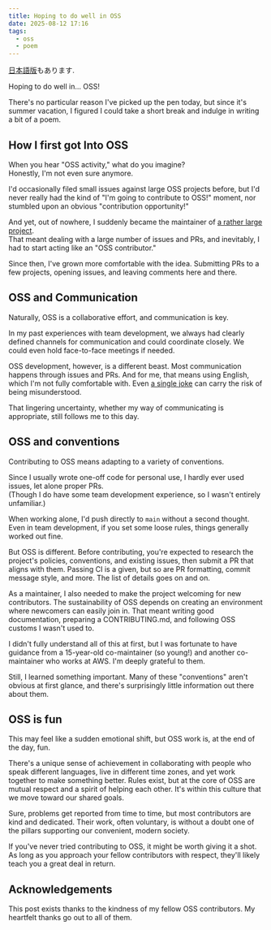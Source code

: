 ```yaml
---
title: Hoping to do well in OSS
date: 2025-08-12 17:16
tags:
  - oss
  - poem
---
```

[日本語版](2025-08-12-oss.ja.html)もあります.

Hoping to do well in... OSS!

There's no particular reason I've picked up the pen today, but since it's summer vacation, I figured I could take a short break and indulge in writing a bit of a poem.

## How I first got Into OSS

When you hear "OSS activity," what do you imagine?  
Honestly, I'm not even sure anymore.

I'd occasionally filed small issues against large OSS projects before, but I'd never really had the kind of "I'm going to contribute to OSS!" moment, nor stumbled upon an obvious "contribution opportunity!"

And yet, out of nowhere, I suddenly became the maintainer of [a rather large project](https://github.com/cordx56/rustowl).  
That meant dealing with a large number of issues and PRs, and inevitably, I had to start acting like an "OSS contributor."

Since then, I've grown more comfortable with the idea.
Submitting PRs to a few projects, opening issues, and leaving comments here and there.

## OSS and Communication

Naturally, OSS is a collaborative effort, and communication is key.

In my past experiences with team development, we always had clearly defined channels for communication and could coordinate closely. We could even hold face-to-face meetings if needed.

OSS development, however, is a different beast.
Most communication happens through issues and PRs.
And for me, that means using English, which I'm not fully comfortable with.
Even [a single joke](https://github.com/ziglang/zig/issues/23545) can carry the risk of being misunderstood.

That lingering uncertainty, whether my way of communicating is appropriate, still follows me to this day.

## OSS and conventions

Contributing to OSS means adapting to a variety of conventions.

Since I usually wrote one-off code for personal use, I hardly ever used issues, let alone proper PRs.  
(Though I do have some team development experience, so I wasn't entirely unfamiliar.)

When working alone, I'd push directly to `main` without a second thought.  
Even in team development, if you set some loose rules, things generally worked out fine.

But OSS is different.
Before contributing, you're expected to research the project's policies, conventions, and existing issues, then submit a PR that aligns with them.
Passing CI is a given, but so are PR formatting, commit message style, and more.
The list of details goes on and on.

As a maintainer, I also needed to make the project welcoming for new contributors.
The sustainability of OSS depends on creating an environment where newcomers can easily join in.
That meant writing good documentation, preparing a CONTRIBUTING.md, and following OSS customs I wasn't used to.

I didn't fully understand all of this at first, but I was fortunate to have guidance from a 15-year-old co-maintainer (so young!) and another co-maintainer who works at AWS.
I'm deeply grateful to them.

Still, I learned something important.
Many of these "conventions" aren't obvious at first glance, and there's surprisingly little information out there about them.

## OSS is fun

This may feel like a sudden emotional shift, but OSS work is, at the end of the day, fun.

There's a unique sense of achievement in collaborating with people who speak different languages, live in different time zones, and yet work together to make something better.
Rules exist, but at the core of OSS are mutual respect and a spirit of helping each other.
It's within this culture that we move toward our shared goals.

Sure, problems get reported from time to time, but most contributors are kind and dedicated.
Their work, often voluntary, is without a doubt one of the pillars supporting our convenient, modern society.

If you've never tried contributing to OSS, it might be worth giving it a shot.
As long as you approach your fellow contributors with respect, they'll likely teach you a great deal in return.

## Acknowledgements

This post exists thanks to the kindness of my fellow OSS contributors.
My heartfelt thanks go out to all of them.